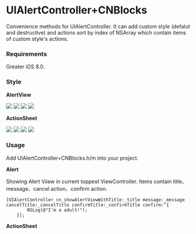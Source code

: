 # UIAlertController+CNBlocks

Convenience methods for UIAlertController. It can add custom style (defalut and destructive) and actions sort by index of NSArray which contain items of custom style's actions.

### Requirements
Greater iOS 8.0.

### Style

**AlertView**

![](https://github.com/cievon/UIAlertController-CNBlocks/raw/master/markdown_source/alertNormal.png)
![](https://github.com/cievon/UIAlertController-CNBlocks/raw/master/markdown_source/alertDefalutStyleActions.png)
![](https://github.com/cievon/UIAlertController-CNBlocks/raw/master/markdown_source/alertCustomStyleActions.png)
![](https://github.com/cievon/UIAlertController-CNBlocks/raw/master/markdown_source/alertCustomStyleActions2.png)

**ActionSheet**

![](https://github.com/cievon/UIAlertController-CNBlocks/raw/master/markdown_source/actionSheetNormal.png)
![](https://github.com/cievon/UIAlertController-CNBlocks/raw/master/markdown_source/actionSheetCustomStyleActions2.png)
![](https://github.com/cievon/UIAlertController-CNBlocks/raw/master/markdown_source/actionSheetDefalutStyleActions.png)
![](https://github.com/cievon/UIAlertController-CNBlocks/raw/master/markdown_source/actionSheetCustomStyleActions.png)

### Usage
Add UIAlertController+CNBlocks.h/m into your project. 

**Alert**

Showing Alert Viiew in current toppest ViewController.  Items contain title、message、cancel action、confirm action.
```objc
[UIAlertController cn_showAlertViewWithTitle:_title message:_message cancelTitle:_cancelTitle confirmTitle:_confirmTitle confirm:^{
        NSLog(@"I'm a adult!");
    }];
```

**ActionSheet**

